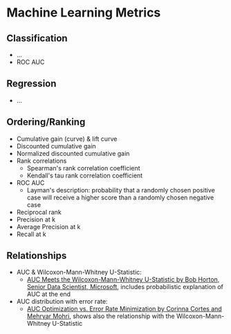 
# Machine Learning Metrics
## Classification
- ...
- ROC AUC

## Regression
- ...

## Ordering/Ranking
- Cumulative gain (curve) & lift curve
- Discounted cumulative gain
- Normalized discounted cumulative gain
- Rank correlations
  - Spearman's rank correlation coefficient
  - Kendall's tau rank correlation coefficient
- ROC AUC
  - Layman's description: probability that a randomly chosen positive case will receive a higher score than a randomly chosen negative case
- Reciprocal rank
- Precision at k
- Average Precision at k
- Recall at k


## Relationships
- AUC & Wilcoxon-Mann-Whitney U-Statistic:
  - [AUC Meets the Wilcoxon-Mann-Whitney U-Statistic by Bob Horton, Senior Data Scientist, Microsoft](https://blog.revolutionanalytics.com/2017/03/auc-meets-u-stat.html), includes probabilistic explanation of AUC at the end
- AUC distribution with error rate:
  - [AUC Optimization vs. Error Rate Minimization by Corinna Cortes and Mehryar Mohri](https://papers.nips.cc/paper/2518-auc-optimization-vs-error-rate-minimization.pdf), shows also the relationship with the Wilcoxon-Mann-Whitney U-Statistic 
